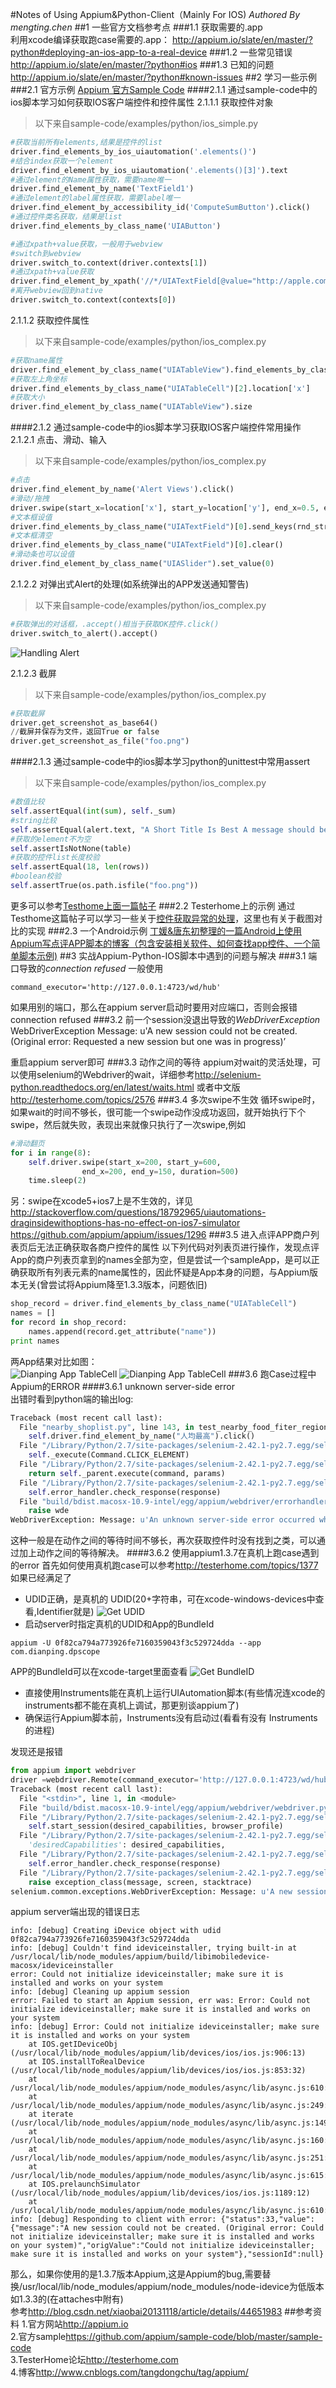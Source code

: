 #Notes of Using Appium&Python-Client（Mainly For IOS)
*Authored By mengting.chen*
##1 一些官方文档参考点
###1.1 获取需要的.app  
利用xcode编译获取跑case需要的.app：
<http://appium.io/slate/en/master/?python#deploying-an-ios-app-to-a-real-device>
###1.2 一些常见错误
<http://appium.io/slate/en/master/?python#ios>
###1.3 已知的问题
<http://appium.io/slate/en/master/?python#known-issues>
##2 学习一些示例
###2.1 官方示例
[Appium 官方Sample Code]("https://github.com/appium/sample-code/blob/master/sample-code/examples/python/")
####2.1.1 通过sample-code中的ios脚本学习如何获取IOS客户端控件和控件属性
2.1.1.1 获取控件对象

>以下来自sample-code/examples/python/ios_simple.py

```python
#获取当前所有elements,结果是控件的list
driver.find_elements_by_ios_uiautomation('.elements()') 
#结合index获取一个element
driver.find_element_by_ios_uiautomation('.elements()[3]').text
#通过element的Name属性获取，需要name唯一
driver.find_element_by_name('TextField1')
#通过element的label属性获取，需要label唯一
driver.find_element_by_accessibility_id('ComputeSumButton').click()
#通过控件类名获取，结果是list
driver.find_elements_by_class_name('UIAButton')

#通过xpath+value获取，一般用于webview
#switch到webview
driver.switch_to.context(driver.contexts[1])  
#通过xpath+value获取
driver.find_element_by_xpath('//*/UIATextField[@value="http://apple.com"]') 
#离开webview回到native 
driver.switch_to.context(contexts[0])
```
2.1.1.2 获取控件属性
>以下来自sample-code/examples/python/ios_complex.py

```python
#获取name属性
driver.find_element_by_class_name("UIATableView").find_elements_by_class_name("UIATableCell")[0].get_attribute("name")
#获取左上角坐标
driver.find_elements_by_class_name("UIATableCell")[2].location['x']
#获取大小
driver.find_element_by_class_name("UIATableView").size
```
####2.1.2 通过sample-code中的ios脚本学习获取IOS客户端控件常用操作
2.1.2.1 点击、滑动、输入
>以下来自sample-code/examples/python/ios_complex.py

```python
#点击
driver.find_element_by_name('Alert Views').click()
#滑动/拖拽
driver.swipe(start_x=location['x'], start_y=location['y'], end_x=0.5, end_y=location['y'], duration=800)
#文本框设值
driver.find_elements_by_class_name("UIATextField")[0].send_keys(rnd_string)
#文本框清空
driver.find_elements_by_class_name("UIATextField")[0].clear()
#滑动条也可以设值
driver.find_element_by_class_name("UIASlider").set_value(0)
```
2.1.2.2 对弹出式Alert的处理(如系统弹出的APP发送通知警告)
>以下来自sample-code/examples/python/ios_complex.py

```python
#获取弹出的对话框，.accept()相当于获取OK控件.click()
driver.switch_to_alert().accept() 
```
![Handling Alert](../images/handle_alert.jpg)

2.1.2.3 截屏
>以下来自sample-code/examples/python/ios_complex.py

```python
#获取截屏
driver.get_screenshot_as_base64()
//截屏并保存为文件，返回True or false
driver.get_screenshot_as_file("foo.png")  
```
####2.1.3 通过sample-code中的ios脚本学习python的unittest中常用assert
>以下来自sample-code/examples/python/ios_complex.py

```python
#数值比较
self.assertEqual(int(sum), self._sum)
#string比较
self.assertEqual(alert.text, "A Short Title Is Best A message should be a short, complete sentence.")
#获取的element不为空  
self.assertIsNotNone(table)
#获取的控件list长度校验
self.assertEqual(18, len(rows))
#boolean校验
self.assertTrue(os.path.isfile("foo.png"))
```
更多可以参考[Testhome上面一篇帖子]("http://testerhome.com/topics/2593")
###2.2 Testerhome上的示例
通过Testhome这篇帖子可以学习一些关于[控件获取异常的处理]("http://testerhome.com/topics/201")，这里也有关于截图对比的实现
###2.3 一个Android示例
[丁媛&唐东初整理的一篇Android上使用Appium写点评APP脚本的博客（包含安装相关软件、如何查找app控件、一个简单脚本示例)]("http://www.cnblogs.com/tangdongchu/p/4432808.html")
##3 实战Appium-Python-IOS脚本中遇到的问题与解决
###3.1 端口导致的*connection refused*
一般使用
```
command_executor='http://127.0.0.1:4723/wd/hub'
```
如果用别的端口，那么在appium server启动时要用对应端口，否则会报错 connection refused
###3.2 前一个session没退出导致的*WebDriverException*
WebDriverException Message: u'A new session could not be created. (Original error: Requested a new session but one was in progress)’

重启appium server即可
###3.3 动作之间的等待
appium对wait的灵活处理，可以使用selenium的Webdriver的wait，详细参考<http://selenium-python.readthedocs.org/en/latest/waits.html>
或者中文版<http://testerhome.com/topics/2576>
###3.4 多次swipe不生效
循环swipe时，如果wait的时间不够长，很可能一个swipe动作没成功返回，就开始执行下个swipe，然后就失败，表现出来就像只执行了一次swipe,例如

```python
#滑动翻页
for i in range(8):  
	self.driver.swipe(start_x=200, start_y=600,
                end_x=200, end_y=150, duration=500)
	time.sleep(2)
```            
另：swipe在xcode5+ios7上是不生效的，详见
<http://stackoverflow.com/questions/18792965/uiautomations-draginsidewithoptions-has-no-effect-on-ios7-simulator>
<https://github.com/appium/appium/issues/1296>
###3.5 进入点评APP商户列表页后无法正确获取各商户控件的属性
以下列代码对列表页进行操作，发现点评App的商户列表页拿到的names全部为空，但是尝试一个sampleApp，是可以正确获取所有列表元素的name属性的，因此怀疑是App本身的问题，与Appium版本无关(曾尝试将Appium降至1.3.3版本，问题依旧)

```python
shop_record = driver.find_elements_by_class_name("UIATableCell")
names = []
for record in shop_record:
    names.append(record.get_attribute("name"))
print names    
```
两App结果对比如图：  
![Dianping App TableCell](../images/Dianping.app.getTableCellNames.jpg)
![Dianping App TableCell](../images/UICatalog.app.getTableCellNames.jpg)
###3.6 跑Case过程中Appium的ERROR
####3.6.1 unknown server-side error  
出错时看到python端的输出log:

```python
Traceback (most recent call last):
  File "nearby_shoplist.py", line 143, in test_nearby_food_fiter_regions_categories_sorts
    self.driver.find_element_by_name("人均最高").click()
  File "/Library/Python/2.7/site-packages/selenium-2.42.1-py2.7.egg/selenium/webdriver/remote/webelement.py", line 60, in click
    self._execute(Command.CLICK_ELEMENT)
  File "/Library/Python/2.7/site-packages/selenium-2.42.1-py2.7.egg/selenium/webdriver/remote/webelement.py", line 370, in _execute
    return self._parent.execute(command, params)
  File "/Library/Python/2.7/site-packages/selenium-2.42.1-py2.7.egg/selenium/webdriver/remote/webdriver.py", line 173, in execute
    self.error_handler.check_response(response)
  File "build/bdist.macosx-10.9-intel/egg/appium/webdriver/errorhandler.py", line 29, in check_response
    raise wde
WebDriverException: Message: u'An unknown server-side error occurred while processing the command.'
```
这种一般是在动作之间的等待时间不够长，再次获取控件时没有找到之类，可以通过加上动作之间的等待解决。
####3.6.2 使用appium1.3.7在真机上跑case遇到的error
首先如何使用真机跑case可以参考<http://testerhome.com/topics/1377>
如果已经满足了  

* UDID正确，是真机的 UDID(20+字符串，可在xcode-windows-devices中查看,Identifier就是)
![Get UDID](../images/device-udid.png)
* 启动server时指定真机的UDID和App的BundleId

```
appium -U 0f82ca794a773926fe7160359043f3c529724dda --app com.dianping.dpscope
```
  APP的BundleId可以在xcode-target里面查看
![Get BundleID](../images/app-bundleid.png)

* 直接使用Instruments能在真机上运行UIAutomation脚本(有些情况连xcode的instruments都不能在真机上调试，那更别谈appium了)
* 确保运行Appium脚本前，Instruments没有启动过(看看有没有 Instruments的进程)

发现还是报错

```python
from appium import webdriver
driver =webdriver.Remote(command_executor='http://127.0.0.1:4723/wd/hub',desired_capabilities={'deviceName':'','platformName': 'iOS',})
Traceback (most recent call last):
  File "<stdin>", line 1, in <module>
  File "build/bdist.macosx-10.9-intel/egg/appium/webdriver/webdriver.py", line 35, in __init__
  File "/Library/Python/2.7/site-packages/selenium-2.42.1-py2.7.egg/selenium/webdriver/remote/webdriver.py", line 73, in __init__
    self.start_session(desired_capabilities, browser_profile)
  File "/Library/Python/2.7/site-packages/selenium-2.42.1-py2.7.egg/selenium/webdriver/remote/webdriver.py", line 121, in start_session
    'desiredCapabilities': desired_capabilities,
  File "/Library/Python/2.7/site-packages/selenium-2.42.1-py2.7.egg/selenium/webdriver/remote/webdriver.py", line 173, in execute
    self.error_handler.check_response(response)
  File "/Library/Python/2.7/site-packages/selenium-2.42.1-py2.7.egg/selenium/webdriver/remote/errorhandler.py", line 164, in check_response
    raise exception_class(message, screen, stacktrace)
selenium.common.exceptions.WebDriverException: Message: u'A new session could not be created. (Original error: Could not initialize ideviceinstaller; make sure it is installed and works on your system)'
```
appium server端出现的错误日志

```
info: [debug] Creating iDevice object with udid 0f82ca794a773926fe7160359043f3c529724dda
info: [debug] Couldn't find ideviceinstaller, trying built-in at /usr/local/lib/node_modules/appium/build/libimobiledevice-macosx/ideviceinstaller
error: Could not initialize ideviceinstaller; make sure it is installed and works on your system
info: [debug] Cleaning up appium session
error: Failed to start an Appium session, err was: Error: Could not initialize ideviceinstaller; make sure it is installed and works on your system
info: [debug] Error: Could not initialize ideviceinstaller; make sure it is installed and works on your system
    at IOS.getIDeviceObj (/usr/local/lib/node_modules/appium/lib/devices/ios/ios.js:906:13)
    at IOS.installToRealDevice (/usr/local/lib/node_modules/appium/lib/devices/ios/ios.js:853:32)
    at /usr/local/lib/node_modules/appium/node_modules/async/lib/async.js:610:21
    at /usr/local/lib/node_modules/appium/node_modules/async/lib/async.js:249:17
    at iterate (/usr/local/lib/node_modules/appium/node_modules/async/lib/async.js:149:13)
    at /usr/local/lib/node_modules/appium/node_modules/async/lib/async.js:160:25
    at /usr/local/lib/node_modules/appium/node_modules/async/lib/async.js:251:21
    at /usr/local/lib/node_modules/appium/node_modules/async/lib/async.js:615:34
    at IOS.prelaunchSimulator (/usr/local/lib/node_modules/appium/lib/devices/ios/ios.js:1189:12)
    at /usr/local/lib/node_modules/appium/node_modules/async/lib/async.js:610:21
info: [debug] Responding to client with error: {"status":33,"value":{"message":"A new session could not be created. (Original error: Could not initialize ideviceinstaller; make sure it is installed and works on your system)","origValue":"Could not initialize ideviceinstaller; make sure it is installed and works on your system"},"sessionId":null}
```
那么，如果你使用的是1.3.7版本Appium,这是Appium的bug,需要替换/usr/local/lib/node_modules/appium/node_modules/node-idevice为低版本如1.3.3的(在attaches中附有)  
参考<http://blog.csdn.net/xiaobai20131118/article/details/44651983>
##参考资料
1.官方网站<http://appium.io>  
2.官方sample<https://github.com/appium/sample-code/blob/master/sample-code>  
3.TesterHome论坛<http://testerhome.com>  
4.博客<http://www.cnblogs.com/tangdongchu/tag/appium/>    
